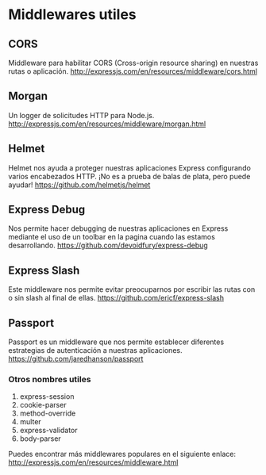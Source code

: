 # Middlewares utiles

## CORS

Middleware para habilitar CORS (Cross-origin resource sharing) en nuestras rutas o aplicación.
<http://expressjs.com/en/resources/middleware/cors.html>

## Morgan

Un logger de solicitudes HTTP para Node.js.
<http://expressjs.com/en/resources/middleware/morgan.html>

## Helmet

Helmet nos ayuda a proteger nuestras aplicaciones Express configurando varios encabezados HTTP. ¡No es a prueba de balas de plata, pero puede ayudar!
<https://github.com/helmetjs/helmet>

## Express Debug

Nos permite hacer debugging de nuestras aplicaciones en Express mediante el uso de un toolbar en la pagina cuando las estamos desarrollando.
<https://github.com/devoidfury/express-debug>

## Express Slash

Este middleware nos permite evitar preocuparnos por escribir las rutas con o sin slash al final de ellas.
<https://github.com/ericf/express-slash>

## Passport

Passport es un middleware que nos permite establecer diferentes estrategias de autenticación a nuestras aplicaciones.
<https://github.com/jaredhanson/passport>

### Otros nombres utiles

  1. express-session
  2. cookie-parser
  3. method-override
  4. multer
  5. express-validator
  6. body-parser

Puedes encontrar más middlewares populares en el siguiente enlace:
<http://expressjs.com/en/resources/middleware.html>

